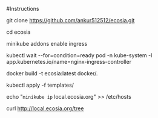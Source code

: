 

#Instructions

git clone https://github.com/ankur512512/ecosia.git

cd ecosia

minikube addons enable ingress

kubectl wait --for=condition=ready pod -n kube-system -l app.kubernetes.io/name=nginx-ingress-controller

docker build -t ecosia:latest docker/.

kubectl apply -f templates/

echo "`minikube ip`  local.ecosia.org" >> /etc/hosts

curl http://local.ecosia.org/tree